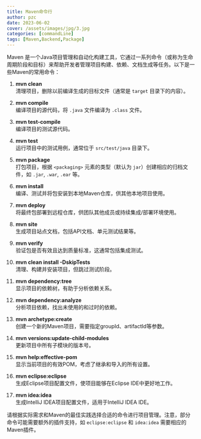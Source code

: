 ```yaml
---
title: Maven命令行
author: pzc
date: 2023-06-02
cover: /assets/images/jpg/3.jpg
categories: [commandLine]
tags: [Maven,Backend,Package]
---
```

Maven 是一个Java项目管理和自动化构建工具，它通过一系列命令（或称为生命周期阶段和目标）来帮助开发者管理项目构建、依赖、文档生成等任务。以下是一些Maven的常用命令：

1. **mvn clean**  
   清理项目，删除以前编译生成的目标文件（通常是 `target` 目录下的内容）。

2. **mvn compile**  
   编译项目的源代码，将 `.java` 文件编译为 `.class` 文件。

3. **mvn test-compile**  
   编译项目的测试源代码。

4. **mvn test**  
   运行项目中的测试用例，通常位于 `src/test/java` 目录下。

5. **mvn package**  
   打包项目，根据 `<packaging>` 元素的类型（默认为 `jar`）创建相应的归档文件，如 `.jar`, `.war`, `.ear` 等。

6. **mvn install**  
   编译、测试并将包安装到本地Maven仓库，供其他本地项目使用。

7. **mvn deploy**  
   将最终包部署到远程仓库，供团队其他成员或持续集成/部署环境使用。

8. **mvn site**  
   生成项目站点文档，包括API文档、单元测试结果等。

9. **mvn verify**  
   验证包是否有效且达到质量标准，这通常包括集成测试。

10. **mvn clean install -DskipTests**  
    清理、构建并安装项目，但跳过测试阶段。

11. **mvn dependency:tree**  
    显示项目的依赖树，有助于分析依赖关系。

12. **mvn dependency:analyze**  
    分析项目依赖，找出未使用的和过时的依赖。

13. **mvn archetype:create**  
    创建一个新的Maven项目，需要指定groupId、artifactId等参数。

14. **mvn versions:update-child-modules**  
    更新项目中所有子模块的版本号。

15. **mvn help:effective-pom**  
    显示当前项目的有效POM，考虑了继承和导入的所有设置。

16. **mvn eclipse:eclipse**  
    生成Eclipse项目配置文件，使项目能够在Eclipse IDE中更好地工作。

17. **mvn idea:idea**  
    生成IntelliJ IDEA项目配置文件，适用于IntelliJ IDEA IDE。

请根据实际需求和Maven的最佳实践选择合适的命令进行项目管理。注意，部分命令可能需要额外的插件支持，如 `eclipse:eclipse` 和 `idea:idea` 需要相应的Maven插件。